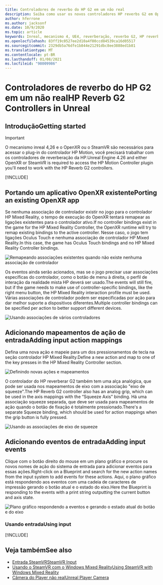 ```yaml
---
title: Controladores de reverbo do HP G2 em um não real
description: Saiba como usar os novos controladores HP reverbs G2 em OpenXR e SteamVR para aplicativos inreais de realidade misturada.
author: hferrone
ms.author: jacksonf
ms.date: 10/9/2020
ms.topic: article
keywords: Inreal, mecanismo 4, UE4, reverberação, reverbo G2, HP reverbs G2, realidade misturada, desenvolvimento, controladores de movimento, entrada do usuário, recursos, novo projeto, emulador, documentação, guias, recursos, hologramas, desenvolvimento de jogos, headset de realidade misturada, headset de realidade mista do Windows, headset da realidade virtual
ms.openlocfilehash: 83ff19c0527ee2d10a4f00ccd84539ca16d05517
ms.sourcegitcommit: 2329db5a76dfe1b844e21291dbc8ee3888ed1b81
ms.translationtype: MT
ms.contentlocale: pt-BR
ms.lasthandoff: 01/08/2021
ms.locfileid: "98009986"
---
```

# <a name="hp-reverb-g2-controllers-in-unreal"></a><span data-ttu-id="967b2-104">Controladores de reverbo do HP G2 em um não real</span><span class="sxs-lookup"><span data-stu-id="967b2-104">HP Reverb G2 Controllers in Unreal</span></span> 

## <a name="getting-started"></a><span data-ttu-id="967b2-105">Introdução</span><span class="sxs-lookup"><span data-stu-id="967b2-105">Getting started</span></span>

> [!IMPORTANT]
> <span data-ttu-id="967b2-106">O mecanismo inreal 4,26 e o OpenXR ou o SteamVR são necessários para acessar o plug-in do controlador HP Motion, você precisará trabalhar com os controladores de reverberação da HP.</span><span class="sxs-lookup"><span data-stu-id="967b2-106">Unreal Engine 4.26 and either OpenXR or SteamVR is required to access the HP Motion Controller plugin you'll need to work with the HP Reverb G2 controllers.</span></span>

[!INCLUDE[](includes/tabs-g2-controllers-in-unreal.md)]

## <a name="porting-an-existing-openxr-app"></a><span data-ttu-id="967b2-107">Portando um aplicativo OpenXR existente</span><span class="sxs-lookup"><span data-stu-id="967b2-107">Porting an existing OpenXR app</span></span> 

<span data-ttu-id="967b2-108">Se nenhuma associação de controlador existir no jogo para o controlador HP Mixed Reality, o tempo de execução do OpenXR tentará remapear as ligações existentes para o controlador ativo.</span><span class="sxs-lookup"><span data-stu-id="967b2-108">If no controller bindings exist in the game for the HP Mixed Reality Controller, the OpenXR runtime will try to remap existing bindings to the active controller.</span></span>  <span data-ttu-id="967b2-109">Nesse caso, o jogo tem ligações Oculus Touch e nenhuma associação de controlador HP Mixed Reality.</span><span class="sxs-lookup"><span data-stu-id="967b2-109">In this case, the game has Oculus Touch bindings and no HP Mixed Reality Controller bindings.</span></span>

![Remapeando associações existentes quando não existe nenhuma associação de controlador](images/reverb-g2-img-04.png)

<span data-ttu-id="967b2-111">Os eventos ainda serão acionados, mas se o jogo precisar usar associações específicas do controlador, como o botão de menu à direita, o perfil de interação da realidade mista HP deverá ser usado.</span><span class="sxs-lookup"><span data-stu-id="967b2-111">The events will still fire, but if the game needs to make use of controller-specific bindings, like the right menu button, the HP Mixed Reality interaction profile must be used.</span></span>  <span data-ttu-id="967b2-112">Várias associações de controlador podem ser especificadas por ação para dar melhor suporte a dispositivos diferentes.</span><span class="sxs-lookup"><span data-stu-id="967b2-112">Multiple controller bindings can be specified per action to better support different devices.</span></span>
   
![Usando associações de vários controladores](images/reverb-g2-img-05.png)

## <a name="adding-input-action-mappings"></a><span data-ttu-id="967b2-114">Adicionando mapeamentos de ação de entrada</span><span class="sxs-lookup"><span data-stu-id="967b2-114">Adding input action mappings</span></span> 

<span data-ttu-id="967b2-115">Defina uma nova ação e mapeie para um dos pressionamentos de tecla na seção controlador HP Mixed Reality.</span><span class="sxs-lookup"><span data-stu-id="967b2-115">Define a new action and map to one of the key presses in the HP Mixed Reality Controller section.</span></span>

![Definindo novas ações e mapeamentos](images/reverb-g2-img-02.png)

<span data-ttu-id="967b2-117">O controlador do HP reverberar G2 também tem uma alça analógica, que pode ser usada nos mapeamentos de eixo com a associação "eixo de squeeze".</span><span class="sxs-lookup"><span data-stu-id="967b2-117">The HP Reverb G2 controller also has an analog grip, which can be used in the axis mappings with the “Squeeze Axis” binding.</span></span>  <span data-ttu-id="967b2-118">Há uma associação squeeze separada, que deve ser usada para mapeamentos de ação quando o botão de fixação é totalmente pressionado.</span><span class="sxs-lookup"><span data-stu-id="967b2-118">There's a separate Squeeze binding, which should be used for action mappings when the grip button is fully pressed.</span></span> 

![Usando as associações de eixo de squeeze](images/reverb-g2-img-03.png)

## <a name="adding-input-events"></a><span data-ttu-id="967b2-120">Adicionando eventos de entrada</span><span class="sxs-lookup"><span data-stu-id="967b2-120">Adding input events</span></span>

<span data-ttu-id="967b2-121">Clique com o botão direito do mouse em um plano gráfico e procure os novos nomes de ação do sistema de entrada para adicionar eventos para essas ações.</span><span class="sxs-lookup"><span data-stu-id="967b2-121">Right-click on a Blueprint and search for the new action names from the input system to add events for these actions.</span></span>  <span data-ttu-id="967b2-122">Aqui, o plano gráfico está respondendo aos eventos com uma cadeia de caracteres de impressão gerando o botão atual e o estado do eixo.</span><span class="sxs-lookup"><span data-stu-id="967b2-122">Here the Blueprint is responding to the events with a print string outputting the current button and axis state.</span></span>

![Plano gráfico respondendo a eventos e gerando o estado atual do botão e do eixo](images/reverb-g2-img-06.png)

### <a name="using-input"></a><span data-ttu-id="967b2-124">Usando entrada</span><span class="sxs-lookup"><span data-stu-id="967b2-124">Using input</span></span> 

[!INCLUDE[](includes/tabs-g2-controller-mapping-in-unreal.md)]

## <a name="see-also"></a><span data-ttu-id="967b2-125">Veja também</span><span class="sxs-lookup"><span data-stu-id="967b2-125">See also</span></span>
* [<span data-ttu-id="967b2-126">Entrada SteamVR</span><span class="sxs-lookup"><span data-stu-id="967b2-126">SteamVR Input</span></span>](https://docs.unrealengine.com/Platforms/VR/SteamVR/HowTo/SteamVRInput/index.html)
* [<span data-ttu-id="967b2-127">Usando o SteamVR com o Windows Mixed Reality</span><span class="sxs-lookup"><span data-stu-id="967b2-127">Using SteamVR with Windows Mixed Reality</span></span>](https://docs.microsoft.com/windows/mixed-reality/enthusiast-guide/using-steamvr-with-windows-mixed-reality)
* [<span data-ttu-id="967b2-128">Câmera do Player não real</span><span class="sxs-lookup"><span data-stu-id="967b2-128">Unreal Player Camera</span></span>](https://docs.unrealengine.com/Programming/Tutorials/PlayerCamera/3/index.html)